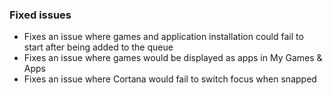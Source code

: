 ### Fixed issues
- Fixes an issue where games and application installation could fail to start after being added to the queue
- Fixes an issue where games would be displayed as apps in My Games & Apps
- Fixes an issue where Cortana would fail to switch focus when snapped